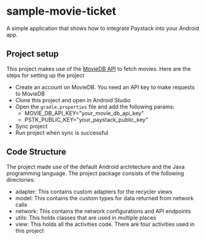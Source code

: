 # sample-movie-ticket
A simple application that shows how to integrate Paystack into your Android app.

<!--![Demo](./sample_movie_ticket.gif)-->
<!--<img src="./sample_movie_ticket.gif" width="360" height="640"/>-->


## Project setup
This project makes use of the [MovieDB API](https://developers.themoviedb.org/4/getting-started) to fetch movies. Here are the steps for setting up the project
- Create an account on MovieDB. You need an API key to make requests to MovieDB
- Clone this project and open in Android Studio
- Open the `gradle.properties` file and add the following params:
  - MOVIE_DB_API_KEY="your_movie_db_api_key"
  - PSTK_PUBLIC_KEY="your_paystack_public_key"
- Sync project
- Run project when sync is successful

## Code Structure
The project made use of the default Android architecture and the Java programming language.
The project package consists of the following directories:
- adapter: This contains custom adapters for the recycler views
- model: This contains the custom types for data returned from network calls
- network: This contains the network configurations and API endpoints
- utils: This holds classes that are used in multiple places
- view: This holds all the activities code. There are four activities used in this project
